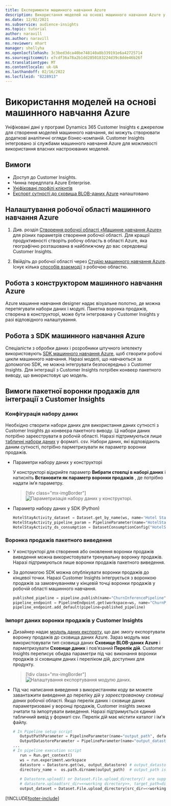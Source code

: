 ```yaml
---
title: Експерименти машинного навчання Azure
description: Використання моделей на основі машинного навчання Azure у Dynamics 365 Customer Insights.
ms.date: 12/02/2021
ms.subservice: audience-insights
ms.topic: tutorial
author: naravill
ms.author: naravill
ms.reviewer: mhart
manager: shellyha
ms.openlocfilehash: 3c3bed3dca40be748140a8b339191e6a42725714
ms.sourcegitcommit: e7cdf36a78a2b1dd2850183224d39c8dde46b26f
ms.translationtype: MT
ms.contentlocale: uk-UA
ms.lasthandoff: 02/16/2022
ms.locfileid: "8228913"
---
```

# <a name="use-azure-machine-learning-based-models"></a>Використання моделей на основі машинного навчання Azure

Уніфіковані дані у програмі Dynamics 365 Customer Insights є джерелом для створення моделей машинного навчання, які можуть створювати додаткові аналітичні огляди бізнес-компаній. Customer Insights інтегровано зі службами машинного навчання Azure для можливості використання власних настроюваних моделей.

## <a name="prerequisites"></a>Вимоги

- Доступ до Customer Insights.
- Чинна передплата Azure Enterprise.
- [Уніфіковані профілі клієнтів](data-unification.md)
- [Експорт сутності до сховища BLOB-даних Azure](export-azure-blob-storage.md) налаштовано

## <a name="set-up-azure-machine-learning-workspace"></a>Налаштування робочої області машинного навчання Azure

1. Див. розділ [Створення робочої області «Машинне навчання Azure»](/azure/machine-learning/concept-workspace#-create-a-workspace) для різних параметрів створення робочої області. Для кращої продуктивності створіть робочу область в області Azure, яка географічно розташована в найближчому до вас середовищі Customer Insights.

1. Ввійдіть до робочої області через [Студію машинного навчання Azure](https://ml.azure.com/). Існує кілька [способів взаємодії](/azure/machine-learning/concept-workspace#tools-for-workspace-interaction) з робочою областю.

## <a name="work-with-azure-machine-learning-designer"></a>Робота з конструктором машинного навчання Azure

Azure машинне навчання designer надає візуальне полотно, де можна перетягувати набори даних і модулі. Пакетна воронка продажів, створена в конструкторі, може бути інтегрована у Customer Insights у разі відповідного налаштування. 
   
## <a name="working-with-azure-machine-learning-sdk"></a>Робота з SDK машинного навчання Azure

Спеціалісти з обробки даних і розробники штучного інтелекту використовують [SDK машинного навчання Azure](/python/api/overview/azure/ml/?preserve-view=true&view=azure-ml-py), щоб створити робочі цикли машинного навчання. Наразі моделі, що навчаються за допомогою SDK, не можна інтегрувати безпосередньо з Customer Insights. Для інтеграції з Customer Insights потрібен конвеєр пакетного виводу, що використовує цю модель.

## <a name="batch-pipeline-requirements-to-integrate-with-customer-insights"></a>Вимоги пакетної воронки продажів для інтеграції з Customer Insights

### <a name="dataset-configuration"></a>Конфігурація набору даних

Необхідно створити набори даних для використання даних сутності з Customer Insights до конвеєра пакетного виводу. Ці набори даних потрібно зареєструвати в робочій області. Наразі підтримуються лише [табличні набори даних](/azure/machine-learning/how-to-create-register-datasets#tabulardataset) у форматі. csv. Набори даних, які відповідають даним сутності, потрібно парметризувати як параметр воронки продажів.
   
* Параметри набору даних у конструкторі
   
     У конструкторі відкрийте параметр **Вибрати стовпці в наборі даних** і натисніть **Встановити як параметр воронки продажів** , де потрібно надати ім’я параметру.

     > [!div class="mx-imgBorder"]
     > ![Параметризація набору даних у конструкторі.](media/intelligence-designer-dataset-parameters.png "Параметризація набору даних у конструкторі")
   
* Параметр набору даних у SDK (Python)
   
   ```python
   HotelStayActivity_dataset = Dataset.get_by_name(ws, name='Hotel Stay Activity Data')
   HotelStayActivity_pipeline_param = PipelineParameter(name="HotelStayActivity_pipeline_param", default_value=HotelStayActivity_dataset)
   HotelStayActivity_ds_consumption = DatasetConsumptionConfig("HotelStayActivity_dataset", HotelStayActivity_pipeline_param)
   ```

### <a name="batch-inference-pipeline"></a>Воронка продажів пакетного виведення
  
* У конструкторі для створення або оновлення воронки продажів виведення можна використовувати тренувальну воронку продажів. Наразі підтримуються лише воронки продажів пакетного виведення.

* За допомогою SDK можна опублікувати воронки продажів до кінцевої точки. Наразі Customer Insights інтегрується з воронкою продажів за замовчуванням у кінцевій точці воронки продажів у робочій області машинного навчання.
   
   ```python
   published_pipeline = pipeline.publish(name="ChurnInferencePipeline", description="Published Churn Inference pipeline")
   pipeline_endpoint = PipelineEndpoint.get(workspace=ws, name="ChurnPipelineEndpoint") 
   pipeline_endpoint.add_default(pipeline=published_pipeline)
   ```

### <a name="import-pipeline-data-into-customer-insights"></a>Імпорт даних воронки продажів у Customer Insights

* Дизайнер надає [модуль даних експорту](/azure/machine-learning/algorithm-module-reference/export-data), що дає змогу експортувати воронку продажів до сховища даних Azure. Зараз модуль має використовувати тип сховища даних **Сховище BLOB-даних Azure** і парметризувати **Сховище даних** і пов’язаний **Перелік дій**. Customer Insights переписує обидва параметри під час виконання воронки продажів зі сховищем даних і переліком дій, доступних для продукту.
   > [!div class="mx-imgBorder"]
   > ![Налаштування експортування модулю даних.](media/intelligence-designer-importdata.png "Налаштування експортування модулю даних")
   
* Під час написання виведення з використанням коду ви можете завантажити виведення до переліку дій у *зареєстрованому сховищі даних* робочої області. Якщо перелік даних і сховище даних параметризовані у воронці продажів, Customer insights зможе зчитати та імпортувати виведення. Наразі підтримується єдиний табличний вивід у форматі csv. Перелік дій має містити каталог і ім'я файлу.

   ```python
   # In Pipeline setup script
      OutputPathParameter = PipelineParameter(name="output_path", default_value="HotelChurnOutput/HotelChurnOutput.csv")
      OutputDatastoreParameter = PipelineParameter(name="output_datastore", default_value="workspaceblobstore")
   ...
   # In pipeline execution script
      run = Run.get_context()
      ws = run.experiment.workspace
      datastore = Datastore.get(ws, output_datastore) # output_datastore is parameterized
      directory_name =  os.path.dirname(output_path)  # output_path is parameterized.
      
      # Datastore.upload() or Dataset.File.upload_directory() are supported methods to uplaod the data
      # datastore.upload(src_dir=<<working directory>>, target_path=directory_name, overwrite=False, show_progress=True)
      output_dataset = Dataset.File.upload_directory(src_dir=<<working directory>>, target = (datastore, directory_name)) # Remove trailing "/" from directory_name
   ```


[!INCLUDE[footer-include](../includes/footer-banner.md)]